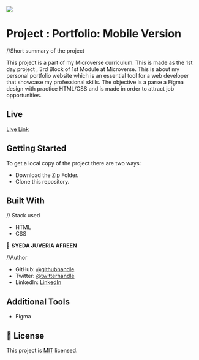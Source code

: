 ![](https://img.shields.io/badge/Microverse-blueviolet)

# Project : Portfolio: Mobile Version

//Short summary of the project

This project is a part of my Microverse curriculum. This is made as the 1st day project , 3rd Block of 1st Module at Microverse. This is about my personal portfolio website which is an essential tool for a web developer that showcase my professional skills. The objective is a parse a Figma design with practice HTML/CSS and is made in order to attract job opportunities.

## Live

[Live Link]()

## Getting Started

To get a local copy of the project there are two ways:

- Download the Zip Folder.
- Clone this repository.

## Built With

// Stack used

- HTML
- CSS

👤 **SYEDA JUVERIA AFREEN**

//Author

- GitHub: [@githubhandle](https://github.com/sja-thedude)
- Twitter: [@twitterhandle](https://twitter.com/sja_thedude)
- LinkedIn: [LinkedIn](https://linkedin.com/in/sja-thedude)

## Additional Tools

- Figma


## 📝 License

This project is [MIT](./MIT.md) licensed.

